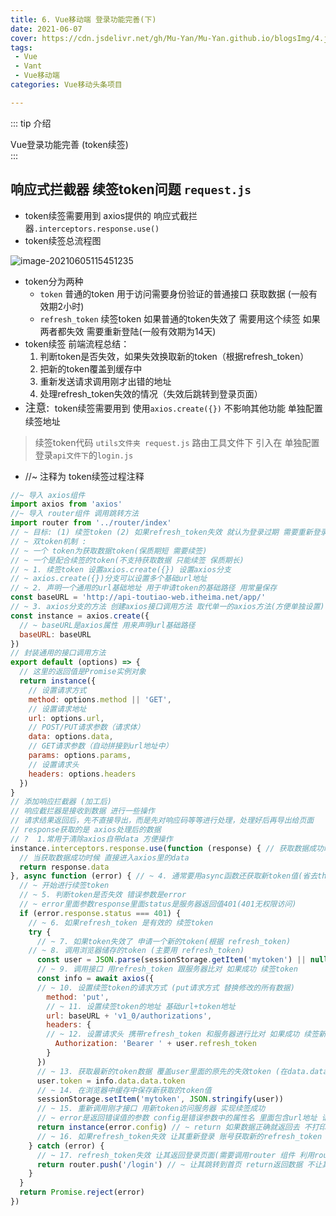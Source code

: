 ```yaml
---
title: 6. Vue移动端 登录功能完善(下)
date: 2021-06-07
cover: https://cdn.jsdelivr.net/gh/Mu-Yan/Mu-Yan.github.io/blogsImg/4.jpg
tags:
 - Vue
 - Vant
 - Vue移动端
categories: Vue移动头条项目

---
```


::: tip 介绍

Vue登录功能完善 (token续签)<br>
:::

<!-- more -->



## 响应式拦截器 续签token问题 `request.js`

* token续签需要用到 axios提供的 响应式截拦器`.interceptors.response.use()`
* token续签总流程图

![image-20210605115451235](https://i.loli.net/2021/06/06/VaQ6uA7POdc8qJv.png)

* token分为两种
  * `token` 普通的token 用于访问需要身份验证的普通接口 获取数据 (一般有效期2小时)
  * `refresh_token` 续签token 如果普通的token失效了 需要用这个续签 如果两者都失效 需要重新登陆(一般有效期为14天)
* token续签 前端流程总结：
  1. 判断token是否失效，如果失效换取新的token（根据refresh_token）
  2. 把新的token覆盖到缓存中
  3. 重新发送请求调用刚才出错的地址
  4. 处理refresh_token失效的情况（失效后跳转到登录页面）
* <big>注意: </big> token续签需要用到 使用`axios.create({})`  不影响其他功能  单独配置续签地址 

> 续签token代码 `utils文件夹 request.js` 路由工具文件下  引入在 单独配置登录`api文件下`的`login.js` 

* //~ 注释为 token续签过程注释

```js
//~ 导入 axios组件
import axios from 'axios'
//~ 导入 router组件 调用跳转方法
import router from '../router/index'
// ~ 目标: (1) 续签token (2) 如果refresh_token失效 就认为登录过期 需要重新登录 try{} catch{}
// ~ 双token机制 :
// ~ 一个 token为获取数据token(保质期短 需要续签)
// ~ 一个是配合续签的token(不支持获取数据 只能续签 保质期长)
// ~ 1. 续签token 设置axios.create({}) 设置axios分支
// ~ axios.create({})分支可以设置多个基础url地址
// ~ 2. 声明一个通用的url基础地址 用于申请token的基础路径 用常量保存
const baseURL = 'http://api-toutiao-web.itheima.net/app/'
// ~ 3. axios分支的方法 创建axios接口调用方法 取代单一的axios方法(方便单独设置)
const instance = axios.create({
  // ~ baseURL是axios属性 用来声明url基础路径
  baseURL: baseURL
})
// 封装通用的接口调用方法
export default (options) => {
  // 这里的返回值是Promise实例对象
  return instance({
    // 设置请求方式
    method: options.method || 'GET',
    // 设置请求地址
    url: options.url,
    // POST/PUT请求参数（请求体）
    data: options.data,
    // GET请求参数（自动拼接到url地址中）
    params: options.params,
    // 设置请求头
    headers: options.headers
  })
}
// 添加响应拦截器 (加工后)
// 响应截拦器是接收到数据 进行一些操作
// 请求结果返回后，先不直接导出，而是先对响应码等等进行处理，处理好后再导出给页面
// response获取的是 axios处理后的数据
// ?  1.常用于清除axios自带data 方便操作
instance.interceptors.response.use(function (response) { // 获取数据成功时候
  // 当获取数据成功时候 直接进入axios里的data
  return response.data
}, async function (error) { // ~ 4. 通常要用async函数还获取新token值(省去then步骤)
  // ~ 开始进行续签token
  // ~ 5. 判断token是否失效 错误参数是error
  // ~ error里面参数response里面status是服务器返回值401(401无权限访问)
  if (error.response.status === 401) {
    // ~ 6. 如果refresh_token 是有效的 续签token
    try {
      // ~ 7. 如果token失效了 申请一个新的token(根据 refresh_token)
    // ~ 8. 调用浏览器储存的token (主要用 refresh_token)
      const user = JSON.parse(sessionStorage.getItem('mytoken') || null)
      // ~ 9. 调用接口 用refresh_token 跟服务器比对 如果成功 续签token
      const info = await axios({
      // ~ 10. 设置续签token的请求方式 (put请求方式 替换修改的所有数据)
        method: 'put',
        // ~ 11. 设置续签token的地址 基础url+token地址
        url: baseURL + 'v1_0/authorizations',
        headers: {
        // ~ 12. 设置请求头 携带refresh_token 和服务器进行比对 如果成功 续签新token
          Authorization: 'Bearer ' + user.refresh_token
        }
      })
      // ~ 13. 获取最新的token数据 覆盖user里面的原先的失效token (在data.data里面的token)
      user.token = info.data.data.token
      // ~ 14. 在浏览器中缓存中保存新获取的token值
      sessionStorage.setItem('mytoken', JSON.stringify(user))
      // ~ 15. 重新调用刚才接口 用新token访问服务器 实现续签成功
      // ~ error是返回错误值的参数 config是错误参数中的属性名 里面包含url地址 请求方式等 相当于重新请求服务器
      return instance(error.config) // ~ return 如果数据正确就返回去 不打印下面打印信息
      // ~ 16. 如果refresh_token失效 让其重新登录 账号获取新的refresh_token (状态码403)
    } catch (error) {
      // ~ 17. refresh_token失效 让其返回登录页面(需要调用router 组件 利用router方法跳转)
      return router.push('/login') // ~ 让其跳转到首页 return返回数据 不让其执行下面错误提示
    }
  }
  return Promise.reject(error)
})
```

